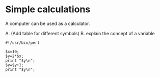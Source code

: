 # Simple calculations


A computer can be used as a calculator.

A. (Add table for different symbols)
B. explain the concept of a variable

~~~~~~~~
#!/usr/bin/perl

$x=10;
$y=2*$x;
print "$y\n";
$y=$y+1;
print "$y\n";
~~~~~~~~

